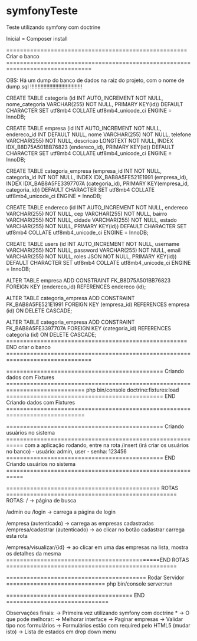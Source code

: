 # symfonyTeste
Teste utilizando symfony com doctrine


Inicial = Composer install


===================================================== Criar o banco ===============================================================================

OBS: Há um dump do banco de dados na raiz do projeto, com o nome de dump.sql !!!!!!!!!!!!!!!!!!!!!!!!!!!!!!!!!!!


CREATE TABLE categoria (id INT AUTO_INCREMENT NOT NULL, nome_categoria VARCHAR(255) NOT NULL, PRIMARY KEY(id)) DEFAULT CHARACTER SET utf8mb4 COLLATE utf8mb4_unicode_ci ENGINE = InnoDB;

CREATE TABLE empresa (id INT AUTO_INCREMENT NOT NULL, endereco_id INT DEFAULT NULL, nome VARCHAR(255) NOT NULL, telefone VARCHAR(255) NOT NULL, descricao LONGTEXT NOT NULL, INDEX IDX_B8D75A501BB76823 (endereco_id), PRIMARY KEY(id)) DEFAULT CHARACTER SET utf8mb4 COLLATE utf8mb4_unicode_ci ENGINE = InnoDB;

CREATE TABLE categoria_empresa (empresa_id INT NOT NULL, categoria_id INT NOT NULL, INDEX IDX_BAB8A5FE521E1991 (empresa_id), INDEX IDX_BAB8A5FE3397707A (categoria_id), PRIMARY KEY(empresa_id, categoria_id)) DEFAULT CHARACTER SET utf8mb4 COLLATE utf8mb4_unicode_ci ENGINE = InnoDB;

CREATE TABLE endereco (id INT AUTO_INCREMENT NOT NULL, endereco VARCHAR(255) NOT NULL, cep VARCHAR(255) NOT NULL, bairro VARCHAR(255) NOT NULL, cidade VARCHAR(255) NOT NULL, estado VARCHAR(255) NOT NULL, PRIMARY KEY(id)) DEFAULT CHARACTER SET utf8mb4 COLLATE utf8mb4_unicode_ci ENGINE = InnoDB;

CREATE TABLE users (id INT AUTO_INCREMENT NOT NULL, username VARCHAR(255) NOT NULL, password VARCHAR(255) NOT NULL, email VARCHAR(255) NOT NULL, roles JSON NOT NULL, PRIMARY KEY(id)) DEFAULT CHARACTER SET utf8mb4 COLLATE utf8mb4_unicode_ci ENGINE = InnoDB;

ALTER TABLE empresa ADD CONSTRAINT FK_B8D75A501BB76823 FOREIGN KEY (endereco_id) REFERENCES endereco (id);

ALTER TABLE categoria_empresa ADD CONSTRAINT FK_BAB8A5FE521E1991 FOREIGN KEY (empresa_id) REFERENCES empresa (id) ON DELETE CASCADE;

ALTER TABLE categoria_empresa ADD CONSTRAINT FK_BAB8A5FE3397707A FOREIGN KEY (categoria_id) REFERENCES categoria (id) ON DELETE CASCADE;
===================================================== END criar o banco ===============================================================================

============================================== Criando dados com Fixtures =============================================================================
php bin/console doctrine:fixtures:load
============================================== END Criando dados com Fixtures =============================================================================

============================================== Criando usuários no sistema ===========================================================
com a aplicação rodando, entre na rota /insert (irá criar os usuários no banco)
	- usuário: admin, user 
	- senha: 123456
============================================== END Criando usuários no sistema ===========================================================
	
============================================= ROTAS ==================================================
ROTAS: 
/ -> página de busca

/admin ou /login -> carrega a página de login 

/empresa (autenticado) -> carrega as empresas cadastradas
/empresa/cadastrar (autenticado) -> ao clicar no botão cadastrar carrega esta rota 

/empresa/visualizar/{id} -> ao clicar em uma das empresas na lista, mostra os detalhes da mesma
=============================================END ROTAS ==================================================

========================================= Rodar Servidor =============================
php bin/console server:run

===================================== END ==============================



Observações finais: 
-> Primeira vez utilizando symfony com doctrine *
-> O que pode melhorar:
    -> Melhorar interface
    -> Paginar empresas
    -> Validar tipo nos formulários
    -> Formulários estão com required pelo HTML5 (mudar isto)
    -> Lista de estados em drop down menu